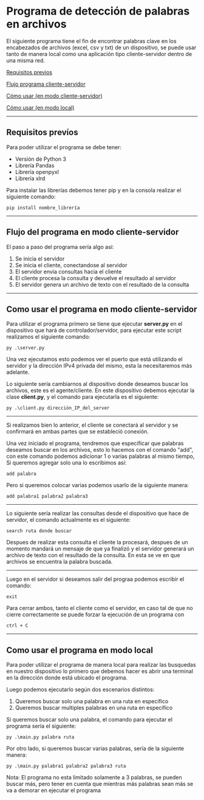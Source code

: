 # **Programa de detección de palabras en archivos**
El siguiente programa tiene el fin de encontrar palabras clave en los encabezados de archivos (excel, csv y txt) de un dispositivo, se puede usar tanto de manera local como una aplicación tipo cliente-servidor dentro de una misma red.

[Requisitos previos](#requisitos-prevíos)

[Flujo programa cliente-servidor](#flujo-del-programa-en-modo-cliente-servidor)

[Cómo usar (en modo cliente-servidor)](#como-usar-el-programa-en-modo-cliente-servidor)

[Cómo usar (en modo local)](#como-usar-el-programa-en-modo-local)

---

## **Requisitos prevíos**

Para poder utilizar el programa se debe tener:
* Versión de Python 3
* Librería Pandas
* Librería openpyxl
* Librería xlrd

Para instalar las librerías debemos tener pip y en la consola realizar el siguiente comando:

    pip install nombre_librería

---

## **Flujo del programa en modo cliente-servidor**
El paso a paso del programa sería algo así:

1. Se inicia el servidor
2. Se inicia el cliente, conectandose al servidor
3. El servidor envía consultas hacia el cliente
4. El cliente procesa la consulta y devuelve el resultado al servidor
5. El servidor genera un archivo de texto con el resultado de la consulta

---

## **Como usar el programa en modo cliente-servidor**

Para utilizar el programa primero se tiene que ejecutar **server.py** en el dispositivo que hará de controlador/servidor, para ejecutar este script realizamos el siguiente comando:

    py .\server.py

Una vez ejecutamos esto podemos ver el puerto que está utilizando el servidor y la dirección IPv4 privada del mismo, esta la necesitaremos más adelante.

Lo siguiente sería cambiarnos al dispositivo donde deseamos buscar los archivos, este es el agente/cliente. En este dispositivo debemos ejecutar la clase **client.py**, y el comando para ejecutarla es el siguiente:

    py .\client.py dirección_IP_del_server

---

Si realizamos bien lo anterior, el cliente se conectará al servidor y se confirmará en ambas partes que se estableció conexión.

Una vez iniciado el programa, tendremos que específicar que palabras deseamos buscar en los archivos, esto lo hacemos con el comando "add", con este comando podemos adicionar 1 o varias palabras al mismo tiempo, Si queremos agregar solo una lo escribimos así:

    add palabra

Pero si queremos colocar varias podemos usarlo de la siguiente manera:

    add palabra1 palabra2 palabra3

---

Lo siguiente sería realizar las consultas desde el dispositivo que hace de servidor, el comando actualmente es el siguiente:

    search ruta donde buscar

Despues de realizar esta consulta el cliente la procesará, despues de un momento mandará un mensaje de que ya finalizó y el servidor generará un archivo de texto con el resultado de la consulta. En esta se ve en que archivos se encuentra la palabra buscada.

---

Luego en el servidor si deseamos salir del prograa podemos escribir el comando:

    exit

Para cerrar ambos, tanto el cliente como el servidor, en caso tal de que no cierre correctamente se puede forzar la ejecución de un programa con 

    ctrl + C

---

## **Como usar el programa en modo local**
Para poder utilizar el programa de manera local para realizar las busquedas en nuestro dispositivo lo primero que debemos hacer es abrir una terminal en la dirección donde está ubicado el programa.

Luego podemos ejecutarlo según dos escenarios distintos:

1. Queremos buscar solo una palabra en una ruta en específico
2. Queremos buscar multiples palabras en una ruta en específico

Si queremos buscar solo una palabra, el comando para ejecutar el programa sería el siguiente:

    py .\main.py palabra ruta

Por otro lado, si queremos buscar varias palabras, sería de la siguiente manera:

    py .\main.py palabra1 palabra2 palabra3 ruta

Nota: El programa no esta limitado solamente a 3 palabras, se pueden buscar más, pero tener en cuenta que mientras más palabras sean más se va a demorar en ejecutar el programa
